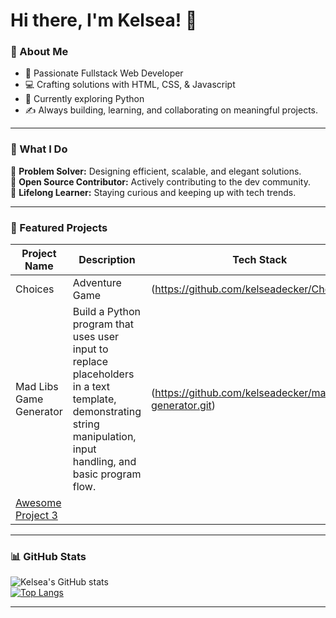 # Hi there, I'm Kelsea! 👋  

### 🌟 About Me  
- 🚀 Passionate Fullstack Web Developer
- 💻 Crafting solutions with HTML, CSS, & Javascript
- 🌱 Currently exploring Python 
- ✍️ Always building, learning, and collaborating on meaningful projects.  

---

### 💼 What I Do  
🔹 **Problem Solver:** Designing efficient, scalable, and elegant solutions.  
🔹 **Open Source Contributor:** Actively contributing to the dev community.  
🔹 **Lifelong Learner:** Staying curious and keeping up with tech trends.

---

### 📂 Featured Projects  
| Project Name | Description | Tech Stack |  
| ------------ | ----------- | ---------- |  
| Choices | Adventure Game |(https://github.com/kelseadecker/Choices.git) |
| Mad Libs Game Generator | Build a Python program that uses user input to replace placeholders in a text template, demonstrating string manipulation, input handling, and basic program flow. | (https://github.com/kelseadecker/mad-libs-generator.git) |
| [Awesome Project 3](https://github.com/username/project3) 

---

### 📊 GitHub Stats  
![Kelsea's GitHub stats](https://github-readme-stats.vercel.app/api?username=yourusername&show_icons=true&theme=radical)  
[![Top Langs](https://github-readme-stats.vercel.app/api/top-langs/?username=yourusername&layout=compact&theme=radical)](https://github.com/kelseadecker)

---



 


